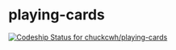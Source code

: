 playing-cards
=============
[ ![Codeship Status for chuckcwh/playing-cards](https://codeship.io/projects/be60dfe0-386b-0132-a045-46665d4115f9/status)](https://codeship.io/projects/42018)
